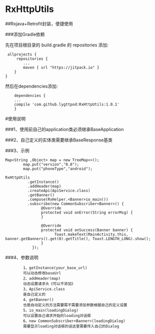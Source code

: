 # RxHttpUtils
##Rxjava+Retrofit封装，便捷使用

###添加Gradle依赖 

先在项目根目录的 build.gradle 的 repositories 添加:

     allprojects {
         repositories {
            ...
            maven { url "https://jitpack.io" }
        }
    }
    
 然后在dependencies添加:
 
        dependencies {
        ...
        compile 'com.github.lygttpod:RxHttpUtils:1.0.1'
        }


#使用说明

###1、使用前自己的application类必须继承BaseApplication

###2、自己定义的实体类需要继承BaseResponse基类

###3、示例

    Map<String ,Object> map = new TreeMap<>();
            map.put("version","8.8");
            map.put("phoneType","android");
        
    RxHttpUtils                
              .getInstance()                              
              .addHeader(map)                             
              .createApi(ApiService.class)                
              .getBanner()                                               
              .compose(RxHelper.<Banner>io_main())        
              .subscribe(new CommonSubscriber<Banner>() {                                   
                    @Override
                    protected void onError(String errorMsg) {
                    }

                    @Override
                    protected void onSuccess(Banner banner) {
                          Toast.makeText(MainActivity.this, banner.getBanners().get(0).getTitle(), Toast.LENGTH_LONG).show();
                    }
                }); 
                
###4、参数说明

            1、getInstance(your_base_url)
            可以动态修改baseUrl
            2、addHeader(map)
            动态设置请求头《可以不添加》
            3、ApiService.class
            是自己定义的
            4、getBanner()
            也是自动定义的方法需要需不需要添加参数根据自己的定义设置
            5、io_main(loadingDialog)
            可以设置自己请求开始的loading对话框
            6、new CommonSubscriber<Banner>(loadingDialog)
            需要显示loading对话框的话这里需要传入自己的Dialog
